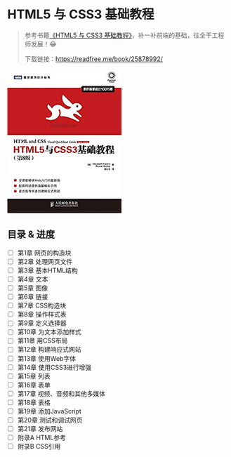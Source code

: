 # HTML5 与 CSS3 基础教程

> 参考书籍[《HTML5 与 CSS3 基础教程》](https://book.douban.com/subject/25878992/)，补一补前端的基础，往全干工程师发展！😂
>
> 下载链接：<https://readfree.me/book/25878992/>

![img](assets/logo.jpg)

## 目录 & 进度

- [ ] 第1章 网页的构造块
- [ ] 第2章 处理网页文件
- [ ] 第3章 基本HTML结构
- [ ] 第4章 文本
- [ ] 第5章 图像
- [ ] 第6章 链接
- [ ] 第7章 CSS构造块
- [ ] 第8章 操作样式表
- [ ] 第9章 定义选择器
- [ ] 第10章 为文本添加样式
- [ ] 第11章 用CSS布局
- [ ] 第12章 构建响应式网站
- [ ] 第13章 使用Web字体
- [ ] 第14章 使用CSS3进行增强
- [ ] 第15章 列表
- [ ] 第16章 表单
- [ ] 第17章 视频、音频和其他多媒体
- [ ] 第18章 表格
- [ ] 第19章 添加JavaScript
- [ ] 第20章 测试和调试网页
- [ ] 第21章 发布网站
- [ ] 附录A HTML参考
- [ ] 附录B CSS引用